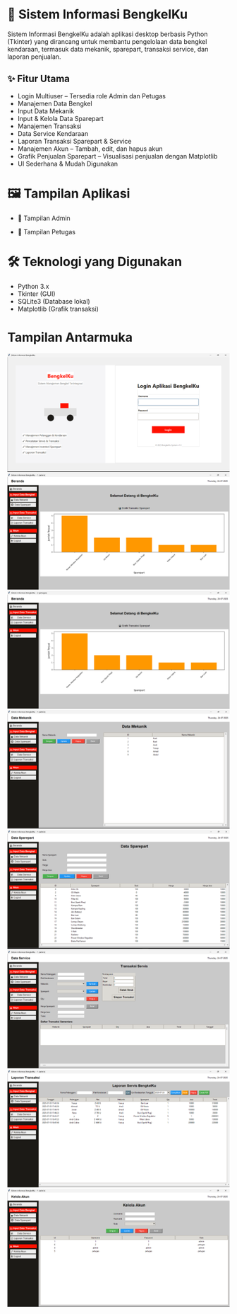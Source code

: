 # 📌 Sistem Informasi BengkelKu
Sistem Informasi BengkelKu adalah aplikasi desktop berbasis Python (Tkinter) yang dirancang untuk membantu pengelolaan data bengkel kendaraan, termasuk data mekanik, sparepart, transaksi service, dan laporan penjualan.

## ✨ Fitur Utama
- Login Multiuser – Tersedia role Admin dan Petugas
- Manajemen Data Bengkel
- Input Data Mekanik
- Input & Kelola Data Sparepart
- Manajemen Transaksi
- Data Service Kendaraan
- Laporan Transaksi Sparepart & Service
- Manajemen Akun – Tambah, edit, dan hapus akun
- Grafik Penjualan Sparepart – Visualisasi penjualan dengan Matplotlib
- UI Sederhana & Mudah Digunakan

# 🖼️ Tampilan Aplikasi
- 🔹 Tampilan Admin

- 🔹 Tampilan Petugas

# 🛠️ Teknologi yang Digunakan
- Python 3.x
- Tkinter (GUI)
- SQLite3 (Database lokal)
- Matplotlib (Grafik transaksi)

  
# Tampilan Antarmuka
![Login](Image_SS/login.png)
![Dashboard](Image_SS/admin.png)
![Dashboard](Image_SS/petugas.png)
![Mekanik](Image_SS/mekanik.png)
![Sparepart](Image_SS/sparepart.png)
![Service](Image_SS/transaksi.png)
![Laporan](Image_SS/laporan.png)
![Akun](Image_SS/kelola_akun.png)
